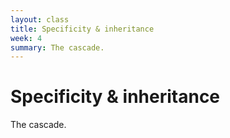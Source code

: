 ```yaml
---
layout: class
title: Specificity & inheritance
week: 4
summary: The cascade.
---
```


# Specificity & inheritance

The cascade.